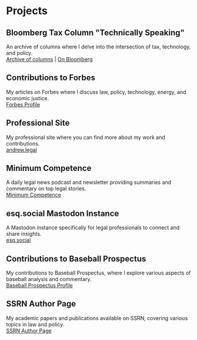 # Projects

## Bloomberg Tax Column "Technically Speaking"
An archive of columns where I delve into the intersection of tax, technology, and policy.  
[Archive of columns](https://andrew.legal/columns) | [On Bloomberg](https://news.bloombergtax.com/tax-insights-and-commentary/search?query=%22andrew%20leahey%22%0A)

## Contributions to Forbes
My articles on Forbes where I discuss law, policy, technology, energy, and economic justice.  
[Forbes Profile](http://forbes.com/sites/andrewleahey)

## Professional Site
My professional site where you can find more about my work and contributions.  
[andrew.legal](https://andrew.legal)

## Minimum Competence
A daily legal news podcast and newsletter providing summaries and commentary on top legal stories.  
[Minimum Competence](https://www.minimumcomp.com)

## esq.social Mastodon Instance
A Mastodon instance specifically for legal professionals to connect and share insights.  
[esq.social](https://esq.social)

## Contributions to Baseball Prospectus
My contributions to Baseball Prospectus, where I explore various aspects of baseball analysis and commentary.  
[Baseball Prospectus Profile](https://www.baseballprospectus.com/author/andrew-leahey/)

## SSRN Author Page
My academic papers and publications available on SSRN, covering various topics in law and policy.  
[SSRN Author Page](https://papers.ssrn.com/sol3/cf_dev/AbsByAuth.cfm?per_id=2399354)
